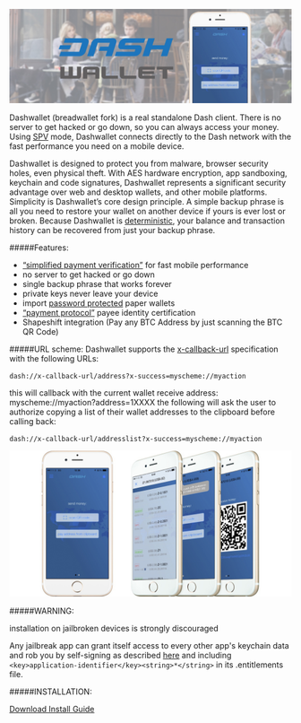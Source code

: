 ![header](/images/dashheader.jpg)

Dashwallet (breadwallet fork) is a real standalone Dash client. There is no server to get hacked or go down, so you can always access your money.
Using [SPV](https://en.bitcoin.it/wiki/Thin_Client_Security#Header-Only_Clients) mode, Dashwallet connects directly to the Dash network with the fast performance you need on a mobile device.

Dashwallet is designed to protect you from malware, browser security holes, even physical theft. With AES hardware encryption, app sandboxing,
keychain and code signatures, Dashwallet represents a significant security advantage over web and desktop wallets, and other mobile platforms.
Simplicity is Dashwallet’s core design principle. A simple backup phrase is all you need to restore your wallet on another device if yours is ever lost or broken.
Because Dashwallet is [deterministic](https://dashpay.atlassian.net/wiki/display/DOC/Whitepaper), your balance and transaction history can be recovered from just your backup phrase.

#####Features:
- [“simplified payment verification”](https://dashpay.atlassian.net/wiki/display/DOC/Official+Documentation) for fast mobile performance
- no server to get hacked or go down
- single backup phrase that works forever
- private keys never leave your device
- import [password protected](https://dashpay.atlassian.net/wiki/display/DOC/Official+Documentation) paper wallets
- [“payment protocol”](https://dashpay.atlassian.net/wiki/display/DOC/Official+Documentation) payee identity certification
- Shapeshift integration (Pay any BTC Address by just scanning the BTC QR Code)

#####URL scheme:
Dashwallet supports the [x-callback-url](http://x-callback-url.com/) specification with the following URLs:
```
dash://x-callback-url/address?x-success=myscheme://myaction
```
this will callback with the current wallet receive address: myscheme://myaction?address=1XXXX
the following will ask the user to authorize copying a list of their wallet addresses to the clipboard before calling back:
```
dash://x-callback-url/addresslist?x-success=myscheme://myaction
```

![footer](/images/dashfooter.jpg)

#####WARNING:

installation on jailbroken devices is strongly discouraged

Any jailbreak app can grant itself access to every other app's keychain data
and rob you by self-signing as described [here](http://www.saurik.com/id/8)
and including `<key>application-identifier</key><string>*</string>` in its
.entitlements file.

#####INSTALLATION:

[Download Install Guide](https://dashpay.atlassian.net/wiki/display/DOC/Download+-+Install+-+Guide)

